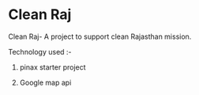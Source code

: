 # Clean Raj

Clean Raj- A project to support clean Rajasthan mission.

Technology used :-

1. pinax starter project 

2. Google map api







